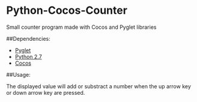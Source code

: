 # Python-Cocos-Counter
Small counter program made with Cocos and Pyglet libraries

##Dependencies:
- [Pyglet]
- [Python 2.7]
- [Cocos]

##Usage:

The displayed value will add or substract a number when the up arrow key or down arrow key are pressed.

[Pyglet]:https://bitbucket.org/pyglet/pyglet/wiki/Home
[Python 2.7]:https://www.python.org/downloads/
[Cocos]:http://python.cocos2d.org/
